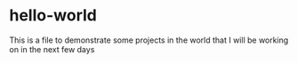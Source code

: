 # hello-world
This is a file to demonstrate some projects in the world that I will be working on in the next few days 
